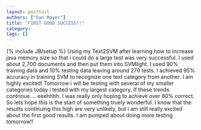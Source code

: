 ```yaml
---
layout: posttail
authors: ["Dan Mayer"]
title: "FIRST GOOD SUCCESS!!"
category:
tags: []
---
```

{% include JB/setup %}
Using my Text2SVM after learning how to increase java memory size so that i could do a large test was very successful. I used about 2,700 documents and then put them into SVMlight. I used 90% training data and 10% testing data leaving around 270 tests. I achieved 95% accuracy in training SVM to recognize one text category from another. I am highly excited! Tomorrow i will be testing with several of my smaller categories today i tested with my largest category. If these trends contrinue.... eeehhhh. I was really only hoping to achieve over 80% correct. So lets hope this is the start of something truely wonderful. I know that the results continuing this high are very unlikely, but i am still really excited about the first good results. I am pumped about doing more testing tomorrow!!
